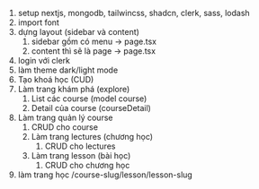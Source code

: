 1. setup nextjs, mongodb, tailwincss, shadcn, clerk, sass, lodash
2. import font
3. dựng layout (sidebar và content)
   1. sidebar gồm có menu -> page.tsx
   2. content thì sẽ là page -> page.tsx
4. login với clerk
5. làm theme dark/light mode
6. Tạo khoá học (CUD)
7. Làm trang khám phá (explore)
   1. List các course (model course)
   2. Detail của course (courseDetail)
8. Làm trang quản lý course
   1. CRUD cho course
   2. Làm trang lectures (chương học)
      1. CRUD cho lectures
   3. Làm trang lesson (bài học)
      1. CRUD cho chương học
9. làm trang học /course-slug/lesson/lesson-slug